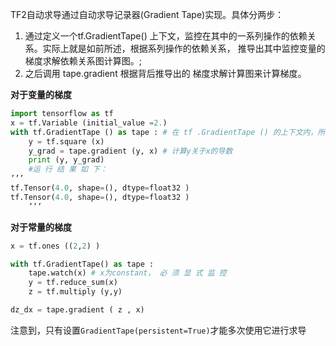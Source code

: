 TF2自动求导通过自动求导记录器(Gradient Tape)实现。具体分两步：
1. 通过定义一个tf.GradientTape() 上下文，监控在其中的一系列操作的依赖关系。实际上就是如前所述，根据系列操作的依赖关系， 推导出其中监控变量的梯度求解依赖关系图计算图。;
2. 之后调用 tape.gradient 根据背后推导出的 梯度求解计算图来计算梯度。

**对于变量的梯度**

```python
import tensorflow as tf 
x = tf.Variable (initial_value =2.)
with tf.GradientTape () as tape : # 在 tf .GradientTape () 的上下文内，所有计算步骤都会被记录以用于求导
	y = tf.square (x)
	y_grad = tape.gradient (y, x) # 计算y关于x的导数
	print (y, y_grad)
	#运 行 结 果 如 下：
’’’
tf.Tensor(4.0, shape=(), dtype=float32 ) 
tf.Tensor(4.0, shape=(), dtype=float32 )
	’’’
```
**对于常量的梯度**
```python
x = tf.ones ((2,2) )

with tf.GradientTape() as tape :
	tape.watch(x) # x为constant， 必 须 显 式 监 控
	y = tf.reduce_sum(x)
	z = tf.multiply (y,y)

dz_dx = tape.gradient ( z , x)
```

注意到，只有设置`GradientTape(persistent=True)`才能多次使用它进行求导

